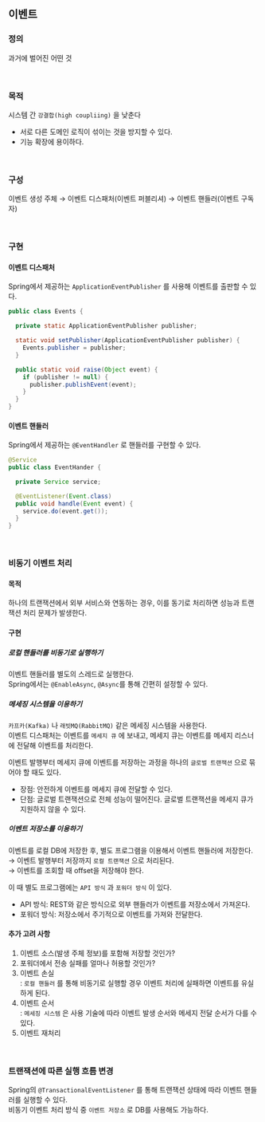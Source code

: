## 이벤트

### 정의

과거에 벌어진 어떤 것

<br>

### 목적

시스템 간 `강결합(high coupliing)` 을 낮춘다
- 서로 다른 도메인 로직이 섞이는 것을 방지할 수 있다.
- 기능 확장에 용이하다.

<br>

### 구성

이벤트 생성 주체 → 이벤트 디스패처(이벤트 퍼블리셔) → 이벤트 핸들러(이벤트 구독자)

<br>

### 구현

#### 이벤트 디스패처

Spring에서 제공하는 `ApplicationEventPublisher` 를 사용해 이벤트를 출판할 수 있다.

```java
public class Events {

  private static ApplicationEventPublisher publisher;

  static void setPublisher(ApplicationEventPublisher publisher) {
    Events.publisher = publisher;
  }

  public static void raise(Object event) {
    if (publisher != null) {
      publisher.publishEvent(event);
    }
  }
}
```

#### 이벤트 핸들러

Spring에서 제공하는 `@EventHandler` 로 핸들러를 구현할 수 있다.

```java
@Service
public class EventHander {

  private Service service;

  @EventListener(Event.class)
  public void handle(Event event) {
    service.do(event.get());
  }
}
```

<br>

### 비동기 이벤트 처리

#### 목적

하나의 트랜잭션에서 외부 서비스와 연동하는 경우, 이를 동기로 처리하면 성능과 트랜잭션 처리 문제가 발생한다.

#### 구현

##### 로컬 핸들러를 비동기로 실행하기

이벤트 핸들러를 별도의 스레드로 실행한다. <br>
Spring에서는 `@EnableAsync`, `@Async`를 통해 간편히 설정할 수 있다.

##### 메세징 시스템을 이용하기

`카프카(Kafka)` 나 `래빗MQ(RabbitMQ)` 같은 메세징 시스템을 사용한다. <br>
이벤트 디스패처는 이벤트를 `메세지 큐` 에 보내고, 메세지 큐는 이벤트를 메세지 리스너에 전달해 이벤트를 처리한다.

이벤트 발행부터 메세지 큐에 이벤트를 저장하는 과정을 하나의 `글로벌 트랜잭션` 으로 묶어야 할 때도 있다.
- 장점: 안전하게 이벤트를 메세지 큐에 전달할 수 있다.
- 단점: 글로벌 트랜잭션으로 전체 성능이 떨어진다. 글로벌 트랜잭션을 메세지 큐가 지원하지 않을 수 있다.

##### 이벤트 저장소를 이용하기

이벤트를 로컬 DB에 저장한 후, 별도 프로그램을 이용해서 이벤트 핸들러에 저장한다. <br>
→ 이벤트 발행부터 저장까지 `로컬 트랜잭션` 으로 처리된다. <br>
→ 이벤트를 조회할 때 offset을 저장해야 한다.

이 때 별도 프로그램에는 `API 방식` 과 `포워더 방식` 이 있다.
- API 방식: REST와 같은 방식으로 외부 핸들러가 이벤트를 저장소에서 가져온다.
- 포워더 방식: 저장소에서 주기적으로 이벤트를 가져와 전달한다.

#### 추가 고려 사항

1. 이벤트 소스(발생 주체 정보)를 포함해 저장할 것인가?
2. 포워더에서 전송 실패를 얼마나 허용할 것인가?
3. 이벤트 손실 <br>
   : `로컬 핸들러` 를 통해 비동기로 실행할 경우 이벤트 처리에 실패하면 이벤트를 유실하게 된다.
4. 이벤트 순서 <br>
   : `메세징 시스템` 은 사용 기술에 따라 이벤트 발생 순서와 메세지 전달 순서가 다를 수 있다.
5. 이벤트 재처리

<br>

### 트랜잭션에 따른 실행 흐름 변경

Spring의 `@TransactionalEventListener` 를 통해 트랜잭션 상태에 따라 이벤트 핸들러를 실행할 수 있다. <br>
비동기 이벤트 처리 방식 중 `이벤트 저장소` 로 DB를 사용해도 가능하다.
